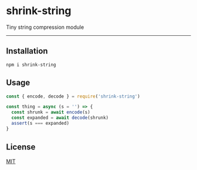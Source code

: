 # shrink-string

Tiny string compression module

--------

## Installation

`npm i shrink-string`

## Usage

```javascript
const { encode, decode } = require('shrink-string')

const thing = async (s = '') => {
  const shrunk = await encode(s)
  const expanded = await decode(shrunk)
  assert(s === expanded)
}
```

## License

[MIT](./LICENSE.md)
